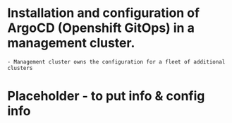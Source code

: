 # Installation and configuration of ArgoCD (Openshift GitOps) in a management cluster.
	- Management cluster owns the configuration for a fleet of additional clusters


# Placeholder - to put info & config info


